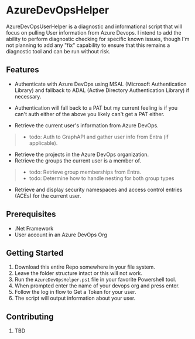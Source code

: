 # AzureDevOpsHelper

AzureDevOpsUserHelper is a diagnostic and informational script that will focus on pulling User information from Azure Devops.  I intend to add the ability to perform diagnostic checking for specific known issues, though I'm not planning to add any "fix" capability to ensure that this remains a diagnostic tool and can be run without risk. 

## Features

- Authenticate with Azure DevOps using MSAL (Microsoft Authentication Library) and fallback to ADAL (Active Directory Authentication Library) if necessary.
- Authentication will fall back to a PAT but my current feeling is if you can't auth either of the above you likely can't get a PAT either.

- Retrieve the current user's information from Azure DevOps.
 > - todo: Auth to GraphAPI and gather user info from Entra (if applicable).  
- Retrieve the projects in the Azure DevOps organization.
- Retrieve the groups the current user is a member of.
 > - todo: Retrieve group memberships from Entra.
 > - todo: Determine how to handle nesting for both group types
- Retrieve and display security namespaces and access control entries (ACEs) for the current user.

## Prerequisites

- .Net Framework
- User account in an Azure DevOps Org

## Getting Started

1. Download this entire Repo somewhere in your file system.
2. Leave the folder structure intact or this will not work.
3. Run the `AzureDevOpsHelper.ps1` file in your favorite Powershell tool.
4. When prompted enter the name of your devops org and press enter.
5. Follow the log in flow to Get a Token for your user.
6. The script will output information about your user.

## Contributing 
1. TBD

